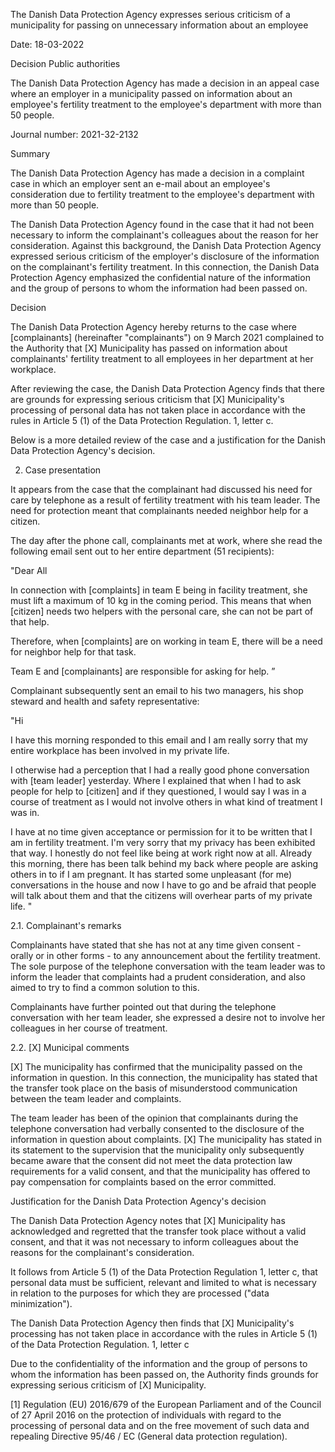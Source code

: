 The Danish Data Protection Agency expresses serious criticism of a municipality for passing on unnecessary information about an employee

Date: 18-03-2022

Decision Public authorities

The Danish Data Protection Agency has made a decision in an appeal case where an employer in a municipality passed on information about an employee's fertility treatment to the employee's department with more than 50 people.

Journal number: 2021-32-2132

Summary

The Danish Data Protection Agency has made a decision in a complaint case in which an employer sent an e-mail about an employee's consideration due to fertility treatment to the employee's department with more than 50 people.

The Danish Data Protection Agency found in the case that it had not been necessary to inform the complainant's colleagues about the reason for her consideration. Against this background, the Danish Data Protection Agency expressed serious criticism of the employer's disclosure of the information on the complainant's fertility treatment. In this connection, the Danish Data Protection Agency emphasized the confidential nature of the information and the group of persons to whom the information had been passed on.

Decision

The Danish Data Protection Agency hereby returns to the case where \[complainants\] (hereinafter "complainants") on 9 March 2021 complained to the Authority that \[X\] Municipality has passed on information about complainants' fertility treatment to all employees in her department at her workplace.

After reviewing the case, the Danish Data Protection Agency finds that there are grounds for expressing serious criticism that \[X\] Municipality's processing of personal data has not taken place in accordance with the rules in Article 5 (1) of the Data Protection Regulation. 1, letter c.

Below is a more detailed review of the case and a justification for the Danish Data Protection Agency's decision.

2. Case presentation

It appears from the case that the complainant had discussed his need for care by telephone as a result of fertility treatment with his team leader. The need for protection meant that complainants needed neighbor help for a citizen.

The day after the phone call, complainants met at work, where she read the following email sent out to her entire department (51 recipients):

"Dear All

In connection with \[complaints\] in team E being in facility treatment, she must lift a maximum of 10 kg in the coming period. This means that when \[citizen\] needs two helpers with the personal care, she can not be part of that help.

Therefore, when \[complaints\] are on working in team E, there will be a need for neighbor help for that task.

Team E and \[complainants\] are responsible for asking for help. ”

Complainant subsequently sent an email to his two managers, his shop steward and health and safety representative:

"Hi

I have this morning responded to this email and I am really sorry that my entire workplace has been involved in my private life.

I otherwise had a perception that I had a really good phone conversation with \[team leader\] yesterday. Where I explained that when I had to ask people for help to \[citizen\] and if they questioned, I would say I was in a course of treatment as I would not involve others in what kind of treatment I was in.

I have at no time given acceptance or permission for it to be written that I am in fertility treatment. I'm very sorry that my privacy has been exhibited that way. I honestly do not feel like being at work right now at all. Already this morning, there has been talk behind my back where people are asking others in to if I am pregnant. It has started some unpleasant (for me) conversations in the house and now I have to go and be afraid that people will talk about them and that the citizens will overhear parts of my private life. "

2.1. Complainant's remarks

Complainants have stated that she has not at any time given consent - orally or in other forms - to any announcement about the fertility treatment. The sole purpose of the telephone conversation with the team leader was to inform the leader that complaints had a prudent consideration, and also aimed to try to find a common solution to this.

Complainants have further pointed out that during the telephone conversation with her team leader, she expressed a desire not to involve her colleagues in her course of treatment.

2.2. \[X\] Municipal comments

\[X\] The municipality has confirmed that the municipality passed on the information in question. In this connection, the municipality has stated that the transfer took place on the basis of misunderstood communication between the team leader and complaints.

The team leader has been of the opinion that complainants during the telephone conversation had verbally consented to the disclosure of the information in question about complaints. \[X\] The municipality has stated in its statement to the supervision that the municipality only subsequently became aware that the consent did not meet the data protection law requirements for a valid consent, and that the municipality has offered to pay compensation for complaints based on the error committed.

Justification for the Danish Data Protection Agency's decision

The Danish Data Protection Agency notes that \[X\] Municipality has acknowledged and regretted that the transfer took place without a valid consent, and that it was not necessary to inform colleagues about the reasons for the complainant's consideration.

It follows from Article 5 (1) of the Data Protection Regulation 1, letter c, that personal data must be sufficient, relevant and limited to what is necessary in relation to the purposes for which they are processed ("data minimization").

The Danish Data Protection Agency then finds that \[X\] Municipality's processing has not taken place in accordance with the rules in Article 5 (1) of the Data Protection Regulation. 1, letter c

Due to the confidentiality of the information and the group of persons to whom the information has been passed on, the Authority finds grounds for expressing serious criticism of \[X\] Municipality.

\[1\] Regulation (EU) 2016/679 of the European Parliament and of the Council of 27 April 2016 on the protection of individuals with regard to the processing of personal data and on the free movement of such data and repealing Directive 95/46 / EC (General data protection regulation).
